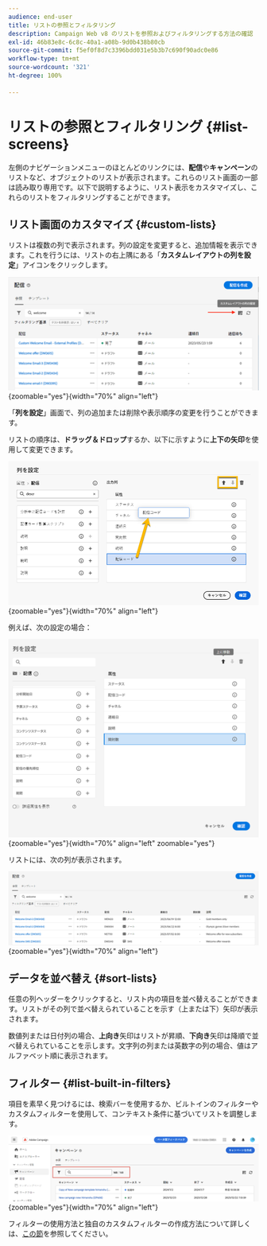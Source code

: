 ```yaml
---
audience: end-user
title: リストの参照とフィルタリング
description: Campaign Web v8 のリストを参照およびフィルタリングする方法の確認
exl-id: 46b83e8c-6c8c-40a1-a08b-9d0b438b80cb
source-git-commit: f5ef0f8d7c3396bdd031e5b3b7c690f90adc0e86
workflow-type: tm+mt
source-wordcount: '321'
ht-degree: 100%

---
```


# リストの参照とフィルタリング {#list-screens}

左側のナビゲーションメニューのほとんどのリンクには、**配信**&#x200B;や&#x200B;**キャンペーン**&#x200B;のリストなど、オブジェクトのリストが表示されます。これらのリスト画面の一部は読み取り専用です。以下で説明するように、リスト表示をカスタマイズし、これらのリストをフィルタリングすることができます。

## リスト画面のカスタマイズ {#custom-lists}

リストは複数の列で表示されます。列の設定を変更すると、追加情報を表示できます。これを行うには、リストの右上隅にある「**カスタムレイアウトの列を設定**」アイコンをクリックします。

![スクリーンショットは、リスト列のレイアウトをカスタマイズするために使用される「列を設定」アイコンを示しています。](assets/config-columns.png){zoomable="yes"}{width="70%" align="left"}

「**列を設定**」画面で、列の追加または削除や表示順序の変更を行うことができます。

リストの順序は、**ドラッグ＆ドロップ**&#x200B;するか、以下に示すように&#x200B;**上下の矢印**&#x200B;を使用して変更できます。

![スクリーンショットは、ドラッグ＆ドロップまたは矢印ボタンを使用してリスト列を並べ替える方法を示しています。](assets/list-reorder.png){zoomable="yes"}{width="70%" align="left"}

例えば、次の設定の場合：

![スクリーンショットは、「列を設定」画面に列設定の例を表示します。](assets/columns.png){zoomable="yes"}{width="70%" align="left" zoomable="yes"}

リストには、次の列が表示されます。

![スクリーンショットは、サンプル設定に従って設定された列を含む、結果のリストを示しています。](assets/column-sample.png){zoomable="yes"}{width="70%" align="left"}

## データを並べ替え {#sort-lists}

任意の列ヘッダーをクリックすると、リスト内の項目を並べ替えることができます。リストがその列で並べ替えられていることを示す（上または下）矢印が表示されます。

数値列または日付列の場合、**上向き**&#x200B;矢印はリストが昇順、**下向き**&#x200B;矢印は降順で並べ替えられていることを示します。文字列の列または英数字の列の場合、値はアルファベット順に表示されます。

## フィルター {#list-built-in-filters}

項目を素早く見つけるには、検索バーを使用するか、ビルトインのフィルターやカスタムフィルターを使用して、コンテキスト条件に基づいてリストを調整します。

![スクリーンショットは、リスト表示の絞り込みに使用できるフィルターオプションを示しています。](assets/filter.png){zoomable="yes"}{width="70%" align="left"}

フィルターの使用方法と独自のカスタムフィルターの作成方法について詳しくは、[この節](../query/filter.md)を参照してください。

<!--
## Use advanced attributes {#adv-attributes}

>[!CONTEXTUALHELP]
>id="acw_attributepicker_advancedfields"
>title="Display advanced attributes"
>abstract="Only the most common attributes are displayed by default in the attribute list. Activate the **Display advanced attributes** toggle to see all available attributes for the current list in the left palette of the rule builder, such as nodes, groupings, 1-1 links, 1-N links."

>[!CONTEXTUALHELP]
>id="acw_rulebuilder_advancedfields"
>title="Rule builder advanced fields"
>abstract="Only the most common attributes are displayed by default in the attribute list. Activate the **Display advanced attributes** toggle to see all available attributes for the current list in the left palette of the rule builder, such as nodes, groupings, 1-1 links, 1-N links."

>[!CONTEXTUALHELP]
>id="acw_rulebuilder_properties_advanced"
>title="Rule builder advanced attributes"
>abstract="Only the most common attributes are displayed by default in the attribute list. Activate the **Display advanced attributes** toggle to see all available attributes for the current list in the left palette of the rule builder, such as nodes, groupings, 1-1 links, 1-N links."

Only the most common attributes are displayed by default in the attribute list and filter configuration screens. Attributes set as `advanced` attributes in the data schema are hidden from the configuration screens.

Activate the **Display advanced attributes** toggle to see all available attributes for the current list in the left palette of the rule builder, such as nodes, groupings, 1-1 links, 1-N links. The attribute list updates instantly.

[The screenshot shows the Display advanced attributes toggle used to reveal hidden attributes in the rule builder palette.](assets/adv-toggle.png){zoomable="yes"}{width="70%" align="left" zoomable="yes"}
-->